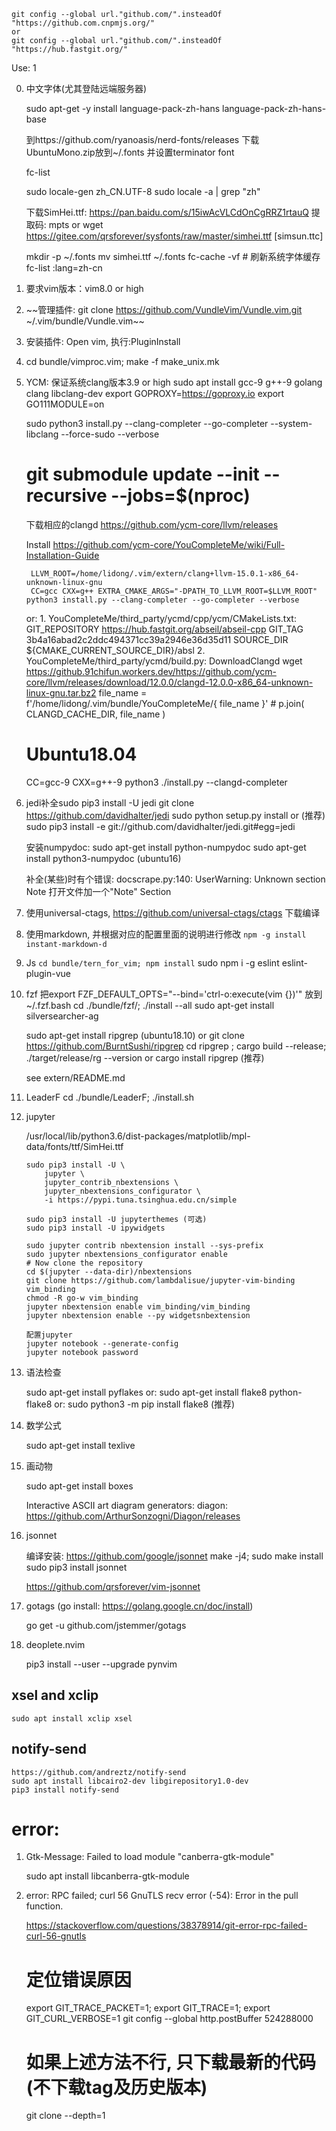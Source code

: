 ```
git config --global url."github.com/".insteadOf "https://github.com.cnpmjs.org/"
or 
git config --global url."github.com/".insteadOf "https://hub.fastgit.org/"
```

Use: 1

0. 中文字体(尤其登陆远端服务器)

    sudo apt-get -y install language-pack-zh-hans language-pack-zh-hans-base

    到https://github.com/ryanoasis/nerd-fonts/releases 下载UbuntuMono.zip放到~/.fonts
    并设置terminator font

    fc-list

    sudo locale-gen zh_CN.UTF-8
    sudo locale -a | grep "zh"

    下载SimHei.ttf: https://pan.baidu.com/s/15iwAcVLCdOnCgRRZ1rtauQ 提取码: mpts 
    or wget https://gitee.com/qrsforever/sysfonts/raw/master/simhei.ttf [simsun.ttc]

    mkdir -p ~/.fonts
    mv simhei.ttf ~/.fonts
    fc-cache -vf  # 刷新系统字体缓存
    fc-list :lang=zh-cn


1. 要求vim版本：vim8.0 or high 

2. ~~管理插件: git clone https://github.com/VundleVim/Vundle.vim.git ~/.vim/bundle/Vundle.vim~~

3. 安装插件: Open vim, 执行:PluginInstall

4. cd bundle/vimproc.vim; make -f make_unix.mk

5. YCM: 保证系统clang版本3.9 or high
    sudo apt install gcc-9 g++-9 golang clang libclang-dev
    export GOPROXY=https://goproxy.io
    export GO111MODULE=on

    sudo python3 install.py --clang-completer --go-completer --system-libclang --force-sudo --verbose
    # git submodule update --init --recursive --jobs=$(nproc)


    下载相应的clangd
        https://github.com/ycm-core/llvm/releases

    Install
        https://github.com/ycm-core/YouCompleteMe/wiki/Full-Installation-Guide
        
        LLVM_ROOT=/home/lidong/.vim/extern/clang+llvm-15.0.1-x86_64-unknown-linux-gnu
        CC=gcc CXX=g++ EXTRA_CMAKE_ARGS="-DPATH_TO_LLVM_ROOT=$LLVM_ROOT" python3 install.py --clang-completer --go-completer --verbose

    or:
        1. YouCompleteMe/third_party/ycmd/cpp/ycm/CMakeLists.txt:
            GIT_REPOSITORY https://hub.fastgit.org/abseil/abseil-cpp
            GIT_TAG 3b4a16abad2c2ddc494371cc39a2946e36d35d11
            SOURCE_DIR ${CMAKE_CURRENT_SOURCE_DIR}/absl
        2. YouCompleteMe/third_party/ycmd/build.py: DownloadClangd
            wget https://github.91chifun.workers.dev/https://github.com/ycm-core/llvm/releases/download/12.0.0/clangd-12.0.0-x86_64-unknown-linux-gnu.tar.bz2
            file_name = f'/home/lidong/.vim/bundle/YouCompleteMe/{ file_name }'  # p.join( CLANGD_CACHE_DIR, file_name )

    # Ubuntu18.04
    CC=gcc-9 CXX=g++-9 python3 ./install.py --clangd-completer

6. jedi补全sudo pip3 install -U jedi
    git clone https://github.com/davidhalter/jedi
    sudo python setup.py install
    or
    (推荐)
    sudo pip3 install -e git://github.com/davidhalter/jedi.git#egg=jedi

    安装numpydoc:
    sudo apt-get install python-numpydoc
    sudo apt-get install python3-numpydoc (ubuntu16)

    补全(某些)时有个错误:
    docscrape.py:140: UserWarning: Unknown section Note
    打开文件加一个"Note" Section


7. 使用universal-ctags, https://github.com/universal-ctags/ctags 下载编译

8. 使用markdown, 并根据对应的配置里面的说明进行修改
    `npm -g install instant-markdown-d`

9. Js
   `cd bundle/tern_for_vim; npm install`
    sudo npm i -g eslint eslint-plugin-vue

10. fzf
    把export FZF_DEFAULT_OPTS="--bind='ctrl-o:execute(vim {})'" 放到~/.fzf.bash
    cd ./bundle/fzf/; ./install --all
    sudo apt-get install silversearcher-ag

    sudo apt-get install ripgrep (ubuntu18.10)
    or
    git clone https://github.com/BurntSushi/ripgrep
    cd ripgrep ; cargo build --release; ./target/release/rg --version
    or 
    cargo install ripgrep (推荐)

    see extern/README.md

11. LeaderF
    cd ./bundle/LeaderF; ./install.sh

12. jupyter
    
    /usr/local/lib/python3.6/dist-packages/matplotlib/mpl-data/fonts/ttf/SimHei.ttf

    ```
    sudo pip3 install -U \
        jupyter \
        jupyter_contrib_nbextensions \
        jupyter_nbextensions_configurator \
        -i https://pypi.tuna.tsinghua.edu.cn/simple

    sudo pip3 install -U jupyterthemes (可选)
    sudo pip3 install -U ipywidgets

    sudo jupyter contrib nbextension install --sys-prefix
    sudo jupyter nbextensions_configurator enable
    # Now clone the repository
    cd $(jupyter --data-dir)/nbextensions
    git clone https://github.com/lambdalisue/jupyter-vim-binding vim_binding
    chmod -R go-w vim_binding
    jupyter nbextension enable vim_binding/vim_binding
    jupyter nbextension enable --py widgetsnbextension

    配置jupyter
    jupyter notebook --generate-config
    jupyter notebook password
    ```

13. 语法检查

    sudo apt-get install pyflakes
    or:
    sudo apt-get install flake8 python-flake8
    or:
    sudo python3 -m pip install flake8 (推荐)

14. 数学公式

    sudo apt-get install texlive

15. 画动物
  
    sudo apt-get install boxes

    Interactive ASCII art diagram generators:
    diagon: https://github.com/ArthurSonzogni/Diagon/releases

16. jsonnet

    编译安装: https://github.com/google/jsonnet
    make -j4; sudo make install
    sudo pip3 install jsonnet

    https://github.com/qrsforever/vim-jsonnet


17. gotags (go install: https://golang.google.cn/doc/install)
    
    go get -u github.com/jstemmer/gotags


18. deoplete.nvim

    pip3 install --user --upgrade pynvim


## xsel and xclip
    sudo apt install xclip xsel


## notify-send

    https://github.com/andreztz/notify-send
    sudo apt install libcairo2-dev libgirepository1.0-dev
    pip3 install notify-send


# error:

1. Gtk-Message: Failed to load module "canberra-gtk-module"

    sudo apt install libcanberra-gtk-module


2. error: RPC failed; curl 56 GnuTLS recv error (-54): Error in the pull function.

    https://stackoverflow.com/questions/38378914/git-error-rpc-failed-curl-56-gnutls
    # 定位错误原因
    export GIT_TRACE_PACKET=1; export GIT_TRACE=1; export GIT_CURL_VERBOSE=1
    git config --global http.postBuffer 524288000
    # 如果上述方法不行, 只下载最新的代码(不下载tag及历史版本)
    git clone --depth=1

